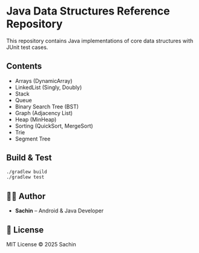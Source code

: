 # Java Data Structures Reference Repository

This repository contains Java implementations of core data structures with JUnit test cases.

## Contents
- Arrays (DynamicArray)
- LinkedList (Singly, Doubly)
- Stack
- Queue
- Binary Search Tree (BST)
- Graph (Adjacency List)
- Heap (MinHeap)
- Sorting (QuickSort, MergeSort)
- Trie
- Segment Tree

## Build & Test
```bash
./gradlew build
./gradlew test
```

## 👨‍💻 Author
- **Sachin** – Android & Java Developer

## 📜 License
MIT License © 2025 Sachin
